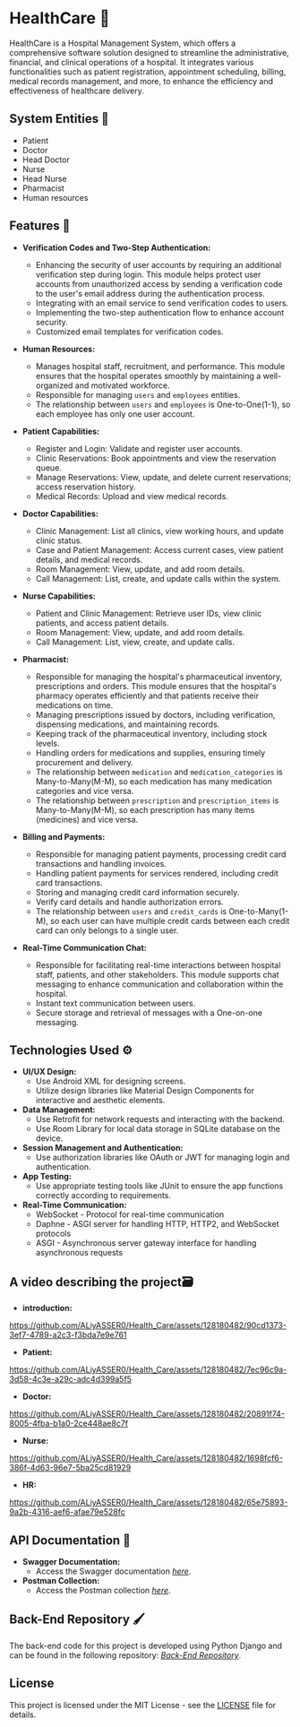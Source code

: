 # HealthCare 🏥
HealthCare is a Hospital Management System, which offers a comprehensive software solution designed to streamline the administrative, financial, and clinical operations of a hospital. It integrates various functionalities such as patient registration, appointment scheduling, billing, medical records management, and more, to enhance the efficiency and effectiveness of healthcare delivery.

## System Entities 🥼
- Patient
- Doctor
- Head Doctor
- Nurse
- Head Nurse
- Pharmacist
- Human resources

## Features 🚀
- **Verification Codes and Two-Step Authentication:**
    - Enhancing the security of user accounts by requiring an additional verification step during login. This module helps protect user accounts from unauthorized access by sending a verification code to the user's email address during the authentication process. 
    - Integrating with an email service to send verification codes to users.
    - Implementing the two-step authentication flow to enhance account security.
    - Customized email templates for verification codes.

- **Human Resources:**
    - Manages hospital staff, recruitment, and performance. This module ensures that the hospital operates smoothly by maintaining a well-organized and motivated workforce.
    - Responsible for managing `users` and `employees` entities.
    - The relationship between `users` and `employees` is One-to-One(1-1), so each employee has only one user account.

- **Patient Capabilities:**
    - Register and Login: Validate and register user accounts.
    - Clinic Reservations: Book appointments and view the reservation queue.
    - Manage Reservations: View, update, and delete current reservations; access reservation history.
    - Medical Records: Upload and view medical records.

- **Doctor Capabilities:**
    - Clinic Management: List all clinics, view working hours, and update clinic status.
    - Case and Patient Management: Access current cases, view patient details, and medical records.
    - Room Management: View, update, and add room details.
    - Call Management: List, create, and update calls within the system.

- **Nurse Capabilities:**
    - Patient and Clinic Management: Retrieve user IDs, view clinic patients, and access patient details.
    - Room Management: View, update, and add room details.
    - Call Management: List, view, create, and update calls.

- **Pharmacist:**
    - Responsible for managing the hospital's pharmaceutical inventory, prescriptions and orders. This module ensures that the hospital's pharmacy operates efficiently and that patients receive their medications on time.
    - Managing prescriptions issued by doctors, including verification, dispensing medications, and maintaining records.
    - Keeping track of the pharmaceutical inventory, including stock levels.
    - Handling orders for medications and supplies, ensuring timely procurement and delivery.
    - The relationship between `medication` and `medication_categories` is Many-to-Many(M-M), so each medication has many medication categories and vice versa.
    - The relationship between `prescription` and `prescription_items` is Many-to-Many(M-M), so each prescription has many items (medicines) and vice versa.

- **Billing and Payments:**
    - Responsible for managing patient payments, processing credit card transactions and handling invoices.
    - Handling patient payments for services rendered, including credit card transactions.
    - Storing and managing credit card information securely.
    - Verify card details and handle authorization errors.
    - The relationship between `users` and `credit_cards` is One-to-Many(1-M), so each user can have multiple credit cards between each credit card can only belongs to a single user.

- **Real-Time Communication Chat:**
    - Responsible for facilitating real-time interactions between hospital staff, patients, and other stakeholders. This module supports chat messaging to enhance communication and collaboration within the hospital.
    - Instant text communication between users.
    - Secure storage and retrieval of messages with a One-on-one messaging.

## Technologies Used ⚙️
- **UI/UX Design:**
    - Use Android XML for designing screens.
    - Utilize design libraries like Material Design Components for interactive and aesthetic elements.
- **Data Management:**
    - Use Retrofit for network requests and interacting with the backend.
    - Use Room Library for local data storage in SQLite database on the device.
- **Session Management and Authentication:**
    - Use authorization libraries like OAuth or JWT for managing login and authentication.
- **App Testing:**
    - Use appropriate testing tools like JUnit to ensure the app functions correctly according to requirements.
- **Real-Time Communication:**
    - WebSocket - Protocol for real-time communication
    - Daphne - ASGI server for handling HTTP, HTTP2, and WebSocket protocols
    - ASGI - Asynchronous server gateway interface for handling asynchronous requests




## A video describing the project🗃️
- **introduction:**


https://github.com/ALiyASSER0/Health_Care/assets/128180482/90cd1373-3ef7-4789-a2c3-f3bda7e9e761

- **Patient:**

https://github.com/ALiyASSER0/Health_Care/assets/128180482/7ec96c9a-3d58-4c3e-a29c-adc4d399a5f5

- **Doctor:**

https://github.com/ALiyASSER0/Health_Care/assets/128180482/20891f74-8005-4fba-b1a0-2ce448ae8c7f

- **Nurse:**

https://github.com/ALiyASSER0/Health_Care/assets/128180482/1698fcf6-386f-4d63-96e7-5ba25cd81929

- **HR:**

https://github.com/ALiyASSER0/Health_Care/assets/128180482/65e75893-9a2b-4316-aef6-afae79e528fc


## API Documentation 📜
- **Swagger Documentation:**
  - Access the Swagger documentation [*here*](https://gp-mvz0.onrender.com/swagger/).
- **Postman Collection:**
  - Access the Postman collection [*here*](https://documenter.getpostman.com/view/23656997/2sA35G3MtP).

## Back-End Repository 🖌️
The back-end code for this project is developed using Python Django and can be found in the following repository:
[*Back-End Repository*](https://github.com/ShehabM0/HealthCare).

## License
This project is licensed under the MIT License - see the [LICENSE](LICENSE) file for details.

